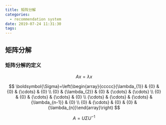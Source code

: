 ```yaml
---
title: 矩阵分解
categories:
  - recommendation system
date: 2019-07-24 11:31:30
tags:
---
```



## 矩阵分解

### 矩阵分解的定义

$$
A x=\lambda x
$$

$$
\boldsymbol{\Sigma}=\left(\begin{array}{ccccc}{\lambda_{1}} & {0} & {0} & {\cdots} & {0} \\ {0} & {\lambda_{2}} & {0} & {\cdots} & {\cdots} \\ {0} & {0} & {\cdots} & {\cdots} & {0} \\ {\cdots} & {\cdots} & {\cdots} & {\lambda_{n-1}} & {0} \\ {0} & {\cdots} & {0} & {0} & {\lambda_{n}}\end{array}\right)
$$

$$
A=U \Sigma U^{-1}
$$

